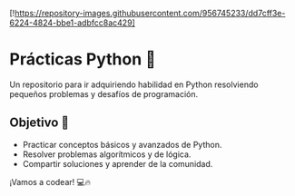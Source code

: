 [!https://repository-images.githubusercontent.com/956745233/dd7cff3e-6224-4824-bbe1-adbfcc8ac429]
# Prácticas Python 🐍

Un repositorio para ir adquiriendo habilidad en Python resolviendo pequeños problemas y desafíos de programación.  

## Objetivo 🎯
- Practicar conceptos básicos y avanzados de Python.
- Resolver problemas algorítmicos y de lógica.
- Compartir soluciones y aprender de la comunidad.

¡Vamos a codear! 💻🔥
